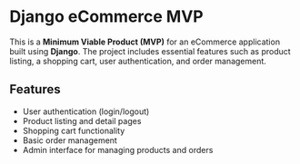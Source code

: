 # Django eCommerce MVP

This is a **Minimum Viable Product (MVP)** for an eCommerce application built using **Django**. The project includes essential features such as product listing, a shopping cart, user authentication, and order management.

## Features

- User authentication (login/logout)
- Product listing and detail pages
- Shopping cart functionality
- Basic order management
- Admin interface for managing products and orders
